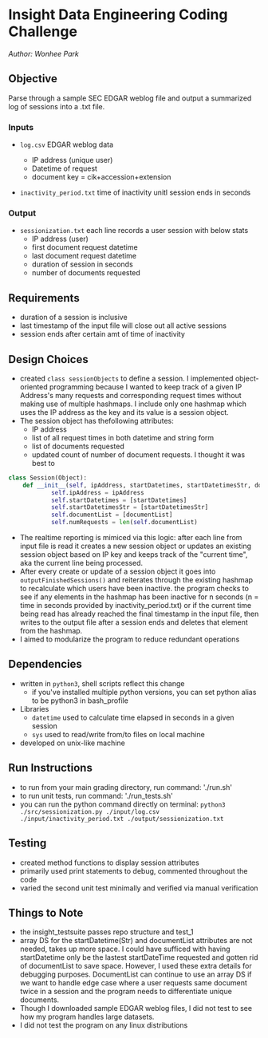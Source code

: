 # Insight Data Engineering Coding Challenge

*Author: Wonhee Park*

## Objective
Parse through a sample SEC EDGAR weblog file and output a summarized log of sessions into a .txt file. 

### Inputs
* `log.csv` EDGAR weblog data 
	* IP address (unique user)
	* Datetime of request
	* document key = cik+accession+extension

* `inactivity_period.txt` time of inactivity unitl session ends in seconds

### Output
* `sessionization.txt` each line records a user session with below stats
	* IP address (user)
	* first document request datetime
	* last document request datetime
	* duration of session in seconds 
	* number of documents requested

## Requirements
* duration of a session is inclusive
* last timestamp of the input file will close out all active sessions
* session ends after certain amt of time of inactivity 

## Design Choices
* created `class sessionObjects` to define a session. I implemented object-oriented programming because I wanted to keep track of a given IP Address's many requests and corresponding request times without making use of multiple hashmaps. I include only one hashmap which uses the IP address as the key and its value is a session object. 
* The session object has thefollowing attributes:
	* IP address
	* list of all request times in both datetime and string form
	* list of documents requested
	* updated count of number of document requests. I thought it was best to 
```Python
class Session(Object):
	def __init__(self, ipAddress, startDatetimes, startDatetimesStr, documentList, activeStatus):
			self.ipAddress = ipAddress
			self.startDatetimes = [startDatetimes]
			self.startDatetimesStr = [startDatetimesStr]
			self.documentList = [documentList]
			self.numRequests = len(self.documentList)
```
* The realtime reporting is mimiced via this logic: after each line from input file is read it creates a new session object or updates an existing session object based on IP key and keeps track of the "current time", aka the current line being processed. 
* After every create or update of a session object it goes into `outputFinishedSessions()` and reiterates through the existing hashmap to recalculate which users have been inactive. the program  checks to see if any elements in the hashmap has been inactive for n seconds (n = time in seconds provided by inactivity_period.txt) or if the current time being read has already reached the final timestamp in the input file, then writes to the output file after a session ends and deletes that element from the hashmap. 
* I aimed to modularize the program to reduce redundant operations

## Dependencies
* written in `python3`, shell scripts reflect this change
	* if you've installed multiple python versions, you can set python alias to be python3 in bash_profile
* Libraries
	* `datetime` used to calculate time elapsed in seconds in a given session
	* `sys` used to read/write from/to files on local machine 
* developed on unix-like machine

## Run Instructions
* to run from your main grading directory, run command: './run.sh'
* to run unit tests, run command: './run_tests.sh'
* you can run the python command directly on terminal: `python3 ./src/sessionization.py ./input/log.csv ./input/inactivity_period.txt ./output/sessionization.txt`


## Testing
* created method functions to display session attributes 
* primarily used print statements to debug, commented throughout the code
* varied the second unit test minimally and verified via manual verification 

## Things to Note
* the insight_testsuite passes repo structure and test_1
* array DS for the startDatetime(Str) and documentList attributes are not needed, takes up more space. I could have sufficed with having startDatetime only be the lastest startDateTime requested and gotten rid of documentList to save space. However, I used these extra details for debugging purposes. DocumentList can continue to use an array DS if we want to handle edge case where a user requests same document twice in a session and the program needs to differentiate unique documents. 
* Though I downloaded sample EDGAR weblog files, I did not test to see how my program handles large datasets. 
* I did not test the program on any linux distributions
